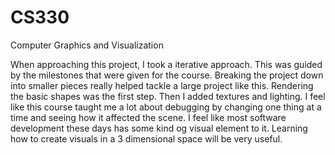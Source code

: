 # CS330
Computer Graphics and Visualization

When approaching this project, I took a iterative approach. This was guided by the milestones that were given for the course. Breaking the project down into smaller pieces really helped tackle a large project like this. Rendering the basic shapes was the first step. Then I added textures and lighting. I feel like this course taught me a lot about debugging by changing one thing at a time and seeing how it affected the scene. I feel like most software development these days has some kind og visual element to it. Learning how to create visuals in a 3  dimensional space will be very useful.
